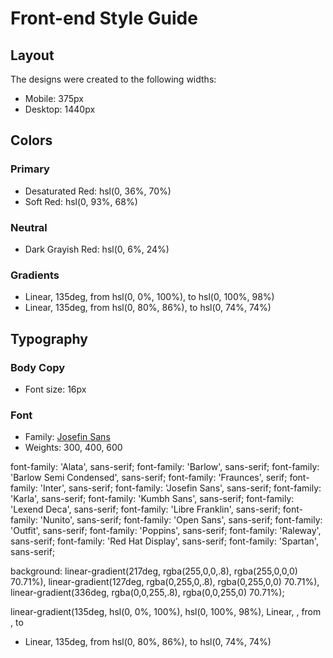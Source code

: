 # Front-end Style Guide

## Layout

The designs were created to the following widths:

- Mobile: 375px
- Desktop: 1440px

## Colors

### Primary

- Desaturated Red: hsl(0, 36%, 70%)
- Soft Red: hsl(0, 93%, 68%)

### Neutral

- Dark Grayish Red: hsl(0, 6%, 24%)

### Gradients

- Linear, 135deg, from hsl(0, 0%, 100%), to hsl(0, 100%, 98%)
- Linear, 135deg, from hsl(0, 80%, 86%), to hsl(0, 74%, 74%)

## Typography

### Body Copy

- Font size: 16px

### Font

- Family: [Josefin Sans](https://fonts.google.com/specimen/Josefin+Sans)
- Weights: 300, 400, 600


font-family: 'Alata', sans-serif;
font-family: 'Barlow', sans-serif;
font-family: 'Barlow Semi Condensed', sans-serif;
font-family: 'Fraunces', serif;
font-family: 'Inter', sans-serif;
font-family: 'Josefin Sans', sans-serif;
font-family: 'Karla', sans-serif;
font-family: 'Kumbh Sans', sans-serif;
font-family: 'Lexend Deca', sans-serif;
font-family: 'Libre Franklin', sans-serif;
font-family: 'Nunito', sans-serif;
font-family: 'Open Sans', sans-serif;
font-family: 'Outfit', sans-serif;
font-family: 'Poppins', sans-serif;
font-family: 'Raleway', sans-serif;
font-family: 'Red Hat Display', sans-serif;
font-family: 'Spartan', sans-serif;

background: linear-gradient(217deg, rgba(255,0,0,.8), rgba(255,0,0,0) 70.71%),
            linear-gradient(127deg, rgba(0,255,0,.8), rgba(0,255,0,0) 70.71%),
            linear-gradient(336deg, rgba(0,0,255,.8), rgba(0,0,255,0) 70.71%);


linear-gradient(135deg, hsl(0, 0%, 100%), hsl(0, 100%, 98%),
Linear, , from , to 
- Linear, 135deg, from hsl(0, 80%, 86%), to hsl(0, 74%, 74%)